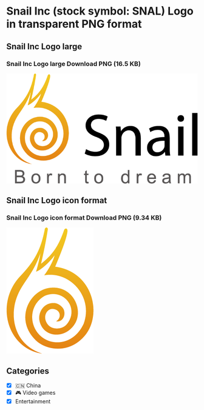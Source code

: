 # Snail Inc (stock symbol: SNAL) Logo in transparent PNG format

## Snail Inc Logo large

### Snail Inc Logo large Download PNG (16.5 KB)

![Snail Inc Logo large Download PNG (16.5 KB)](/img/orig/SNAL_BIG-d71ed2c4.png)

## Snail Inc Logo icon format

### Snail Inc Logo icon format Download PNG (9.34 KB)

![Snail Inc Logo icon format Download PNG (9.34 KB)](/img/orig/SNAL-a07d32af.png)



## Categories
- [x] 🇨🇳 China
- [x] 🎮 Video games
- [x] Entertainment
